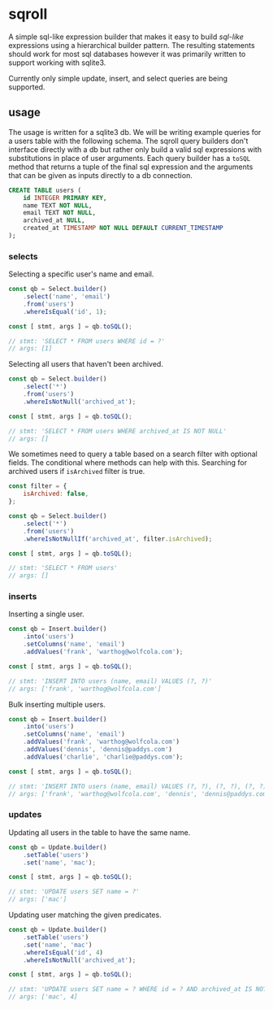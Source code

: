 # sqroll

A simple sql-like expression builder that makes it easy to build *sql-like* expressions
using a hierarchical builder pattern. The resulting statements should work for most sql
databases however it was primarily written to support working with sqlite3.

Currently only simple update, insert, and select queries are being supported.

## usage

The usage is written for a sqlite3 db. We will be writing example queries for a users
table with the following schema. The sqroll query builders don't interface directly with
a db but rather only build a valid sql expressions with substitutions in place of user
arguments. Each query builder has a `toSQL` method that returns a tuple of the final
sql expression and the arguments that can be given as inputs directly to a db connection.

```sql
CREATE TABLE users (
	id INTEGER PRIMARY KEY,
    name TEXT NOT NULL,
    email TEXT NOT NULL,
	archived_at NULL,
    created_at TIMESTAMP NOT NULL DEFAULT CURRENT_TIMESTAMP
);
```

### selects

Selecting a specific user's name and email.

```js
const qb = Select.builder()
	.select('name', 'email')
	.from('users')
	.whereIsEqual('id', 1);

const [ stmt, args ] = qb.toSQL();

// stmt: 'SELECT * FROM users WHERE id = ?'
// args: [1]
```

Selecting all users that haven't been archived.

```js
const qb = Select.builder()
	.select('*')
	.from('users')
	.whereIsNotNull('archived_at');

const [ stmt, args ] = qb.toSQL();

// stmt: 'SELECT * FROM users WHERE archived_at IS NOT NULL'
// args: []
```

We sometimes need to query a table based on a search filter with optional fields.
The conditional where methods can help with this. Searching for archived users if
`isArchived` filter is true.

```js
const filter = {
	isArchived: false,
};

const qb = Select.builder()
	.select('*')
	.from('users')
	.whereIsNotNullIf('archived_at', filter.isArchived);

const [ stmt, args ] = qb.toSQL();

// stmt: 'SELECT * FROM users'
// args: []
```

### inserts

Inserting a single user.

```js
const qb = Insert.builder()
	.into('users')
	.setColumns('name', 'email')
	.addValues('frank', 'warthog@wolfcola.com');

const [ stmt, args ] = qb.toSQL();

// stmt: 'INSERT INTO users (name, email) VALUES (?, ?)'
// args: ['frank', 'warthog@wolfcola.com']
```

Bulk inserting multiple users.

```js
const qb = Insert.builder()
	.into('users')
	.setColumns('name', 'email')
	.addValues('frank', 'warthog@wolfcola.com')
	.addValues('dennis', 'dennis@paddys.com')
	.addValues('charlie', 'charlie@paddys.com');

const [ stmt, args ] = qb.toSQL();

// stmt: 'INSERT INTO users (name, email) VALUES (?, ?), (?, ?), (?, ?)'
// args: ['frank', 'warthog@wolfcola.com', 'dennis', 'dennis@paddys.com', 'mac', 'mac@paddys.com']
```

### updates

Updating all users in the table to have the same name.

```js
const qb = Update.builder()
	.setTable('users')
	.set('name', 'mac');

const [ stmt, args ] = qb.toSQL();

// stmt: 'UPDATE users SET name = ?'
// args: ['mac']
```

Updating user matching the given predicates.

```js
const qb = Update.builder()
	.setTable('users')
	.set('name', 'mac')
	.whereIsEqual('id', 4)
	.whereIsNotNull('archived_at');

const [ stmt, args ] = qb.toSQL();

// stmt: 'UPDATE users SET name = ? WHERE id = ? AND archived_at IS NOT NULL'
// args: ['mac', 4]
```
